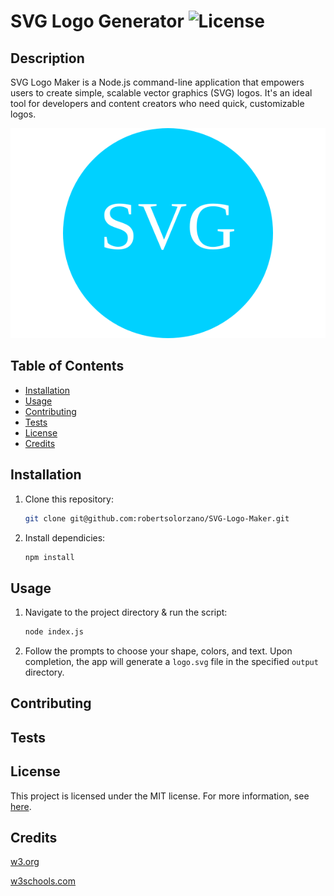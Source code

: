 # SVG Logo Generator ![License](https://img.shields.io/badge/License-MIT-blue.svg) 

## Description

SVG Logo Maker is a Node.js command-line application that empowers users to create simple, scalable vector graphics (SVG) logos. It's an ideal tool for developers and content creators who need quick, customizable logos.

![preview](./output/logo.svg)

## Table of Contents

- [Installation](#installation)
- [Usage](#usage)
- [Contributing](#contributing)
- [Tests](#tests)
- [License](#license)
- [Credits](#credits)

## Installation

1. Clone this repository:
    ```bash
    git clone git@github.com:robertsolorzano/SVG-Logo-Maker.git
    ```
2. Install dependicies:
    ```bash
    npm install
    ```

## Usage

1. Navigate to the project directory & run the script:
    ```bash
    node index.js
    ```

2. Follow the prompts to choose your shape, colors, and text. Upon completion, the app will generate a `logo.svg` file in the specified `output` directory.

## Contributing



## Tests



## License

This project is licensed under the MIT license. For more information, see [here](https://opensource.org/licenses/MIT).
  
## Credits 

[w3.org](https://www.w3.org/TR/SVG2/struct.html#NewDocumentOverview)

[w3schools.com](https://www.w3schools.com/graphics/svg_scripting.asp)



